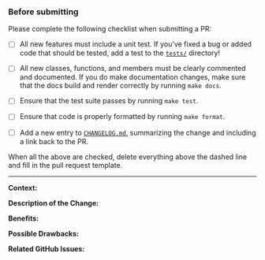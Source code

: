 ### Before submitting

Please complete the following checklist when submitting a PR:

- [ ] All new features must include a unit test. If you've fixed a bug or added
      code that should be tested, add a test to the [`tests/`](tests/) directory!

- [ ] All new classes, functions, and members must be clearly commented and
      documented.  If you do make documentation changes, make sure that the docs
      build and render correctly by running `make docs`.

- [ ] Ensure that the test suite passes by running `make test`.

- [ ] Ensure that code is properly formatted by running `make format`.

- [ ] Add a new entry to [`CHANGELOG.md`](.github/CHANGELOG.md), summarizing the
      change and including a link back to the PR.

When all the above are checked, delete everything above the dashed
line and fill in the pull request template.

------------------------------------------------------------------------------------------------------------

**Context:**

**Description of the Change:**

**Benefits:**

**Possible Drawbacks:**

**Related GitHub Issues:**
